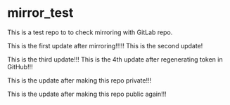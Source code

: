 # mirror_test
This is a test repo to to check mirroring with GitLab repo.

This is the first update after mirroring!!!!!
This is the second update!

This is the third update!!!
This is the 4th update after regenerating token in GitHub!!!

This is the update after making this repo private!!!

This is the update after making this repo public again!!!
